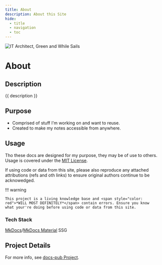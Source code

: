 ```yaml
---
title: About
description: About this Site
hide: 
  - title
  - navigation
  - toc
---
```


 <img src="../assets/images/logo-it-arch-resized.png" alt="IT Architect, Green and While Sails" id="about-logo">

# About

## Description

{{ description }}

## Purpose

- Comprised of stuff I'm working on and want to reuse.
- Created to make my notes accessible from anywhere.

## Usage

Tho these docs are designed for my purpose, they may be of use to others.  Usage is covered under the [MIT License](https://opensource.org/license/MIT).

If using code or data from this site, please also reproduce any attached attributions (refs and oth links) to ensure original authors continue to be acknowedged.

!!! warning

    This project is a living knowledge base and <span style="color: red">*WILL MOST DEFINITELY*</span> contain errors. Ensure you know what your're doing before using code or data from this site. 

### Tech Stack

[MkDocs](https://www.mkdocs.org/)/[MkDocs Material](https://squidfunk.github.io/mkdocs-material/) SSG

## Project Details

For more info, see [docs-pub Project](dev/projects/docs-pub/index.md).

